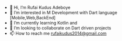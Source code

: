 - 👋 Hi, I’m Rufai Kudus Adeboye
- 👀 I’m interested in M Development with Dart language [Mobile,Web,BackEnd]
- 🌱 I’m currently learning Kotlin and 
- 💞️ I’m looking to collaborate on Dart driven projects 
- 📫 How to reach me rufaikudus2014@gmail.com

<!---
Raks-Javac/Raks-Javac is a ✨ special ✨ repository because its `README.md` (this file) appears on your GitHub profile.
You can click the Preview link to take a look at your changes.
--->

